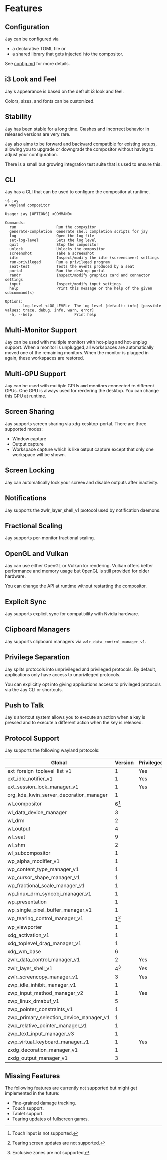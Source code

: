 # Features

## Configuration

Jay can be configured via

- a declarative TOML file or
- a shared library that gets injected into the compositor.

See [config.md](config.md) for more details.

## i3 Look and Feel

Jay's appearance is based on the default i3 look and feel.

Colors, sizes, and fonts can be customized.

## Stability

Jay has been stable for a long time.
Crashes and incorrect behavior in released versions are very rare.

Jay also aims to be forward and backward compatible for existing setups, allowing you to
upgrade or downgrade the compositor without having to adjust your configuration.

There is a small but growing integration test suite that is used to ensure this.

## CLI

Jay has a CLI that can be used to configure the compositor at runtime.

```
~$ jay
A wayland compositor

Usage: jay [OPTIONS] <COMMAND>

Commands:
  run                  Run the compositor
  generate-completion  Generate shell completion scripts for jay
  log                  Open the log file
  set-log-level        Sets the log level
  quit                 Stop the compositor
  unlock               Unlocks the compositor
  screenshot           Take a screenshot
  idle                 Inspect/modify the idle (screensaver) settings
  run-privileged       Run a privileged program
  seat-test            Tests the events produced by a seat
  portal               Run the desktop portal
  randr                Inspect/modify graphics card and connector settings
  input                Inspect/modify input settings
  help                 Print this message or the help of the given subcommand(s)

Options:
      --log-level <LOG_LEVEL>  The log level [default: info] [possible values: trace, debug, info, warn, error]
  -h, --help                   Print help
```

## Multi-Monitor Support

Jay can be used with multiple monitors with hot-plug and hot-unplug support.
When a monitor is unplugged, all workspaces are automatically moved one of the remaining
monitors.
When the monitor is plugged in again, these workspaces are restored.

## Multi-GPU Support

Jay can be used with multiple GPUs and monitors connected to different GPUs.
One GPU is always used for rendering the desktop.
You can change this GPU at runtime.

## Screen Sharing

Jay supports screen sharing via xdg-desktop-portal.
There are three supported modes:

- Window capture
- Output capture
- Workspace capture which is like output capture except that only one workspace will be
  shown.

## Screen Locking

Jay can automatically lock your screen and disable outputs after inactivity.

## Notifications

Jay supports the zwlr_layer_shell_v1 protocol used by notification daemons.

## Fractional Scaling

Jay supports per-monitor fractional scaling.

## OpenGL and Vulkan

Jay can use either OpenGL or Vulkan for rendering.
Vulkan offers better performance and memory usage but OpenGL is still provided for
older hardware.

You can change the API at runtime without restarting the compositor.

## Explicit Sync

Jay supports explicit sync for compatibility with Nvidia hardware.

## Clipboard Managers

Jay supports clipboard managers via `zwlr_data_control_manager_v1`.

## Privilege Separation

Jay splits protocols into unprivileged and privileged protocols.
By default, applications only have access to unprivileged protocols.

You can explicitly opt into giving applications access to privileged protocols via the Jay CLI or shortcuts.

## Push to Talk

Jay's shortcut system allows you to execute an action when a key is pressed and to execute a different action when the key is released.

## Protocol Support

Jay supports the following wayland protocols:

| Global                                  | Version          | Privileged |
|-----------------------------------------|:-----------------|------------|
| ext_foreign_toplevel_list_v1            | 1                | Yes        |
| ext_idle_notifier_v1                    | 1                | Yes        |
| ext_session_lock_manager_v1             | 1                | Yes        |
| org_kde_kwin_server_decoration_manager  | 1                |            |
| wl_compositor                           | 6[^no_touch]     |            |
| wl_data_device_manager                  | 3                |            |
| wl_drm                                  | 2                |            |
| wl_output                               | 4                |            |
| wl_seat                                 | 9                |            |
| wl_shm                                  | 2                |            |
| wl_subcompositor                        | 1                |            |
| wp_alpha_modifier_v1                    | 1                |            |
| wp_content_type_manager_v1              | 1                |            |
| wp_cursor_shape_manager_v1              | 1                |            |
| wp_fractional_scale_manager_v1          | 1                |            |
| wp_linux_drm_syncobj_manager_v1         | 1                |            |
| wp_presentation                         | 1                |            |
| wp_single_pixel_buffer_manager_v1       | 1                |            |
| wp_tearing_control_manager_v1           | 1[^no_tearing]   |            |
| wp_viewporter                           | 1                |            |
| xdg_activation_v1                       | 1                |            |
| xdg_toplevel_drag_manager_v1            | 1                |            |
| xdg_wm_base                             | 6                |            |
| zwlr_data_control_manager_v1            | 2                | Yes        |
| zwlr_layer_shell_v1                     | 4[^no_exclusive] | Yes        |
| zwlr_screencopy_manager_v1              | 3                | Yes        |
| zwp_idle_inhibit_manager_v1             | 1                |            |
| zwp_input_method_manager_v2             | 1                | Yes        |
| zwp_linux_dmabuf_v1                     | 5                |            |
| zwp_pointer_constraints_v1              | 1                |            |
| zwp_primary_selection_device_manager_v1 | 1                |            |
| zwp_relative_pointer_manager_v1         | 1                |            |
| zwp_text_input_manager_v3               | 1                |            |
| zwp_virtual_keyboard_manager_v1         | 1                | Yes        |
| zxdg_decoration_manager_v1              | 1                |            |
| zxdg_output_manager_v1                  | 3                |            |

[^no_touch]: Touch input is not supported.
[^no_tearing]: Tearing screen updates are not supported.
[^no_exclusive]: Exclusive zones are not supported.

## Missing Features

The following features are currently not supported but might get implemented in the future:

- Fine-grained damage tracking.
- Touch support.
- Tablet support.
- Tearing updates of fullscreen games.

